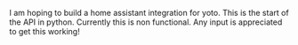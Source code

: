I am hoping to build a home assistant integration for yoto. This is the start of the API in python. Currently this is non functional. Any input is appreciated to get this working!
